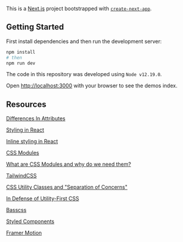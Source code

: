 This is a [Next.js](https://nextjs.org/) project bootstrapped with [`create-next-app`](https://github.com/vercel/next.js/tree/canary/packages/create-next-app).

## Getting Started

First install dependencies and then run the development server:

```bash
npm install
# then
npm run dev
```

The code in this repository was developed using `Node v12.19.0`.

Open [http://localhost:3000](http://localhost:3000) with your browser to see the demos index.

## Resources

[Differences In Attributes](https://reactjs.org/docs/dom-elements.html#differences-in-attributes)

[Styling in React](https://reactjs.org/docs/faq-styling.html)

[Inline styling in React](https://reactjs.org/docs/dom-elements.html#style)

[CSS Modules](https://github.com/css-modules/css-modules)

[What are CSS Modules and why do we need them?](https://css-tricks.com/css-modules-part-1-need/)

[TailwindCSS](https://tailwindcss.com/)

[CSS Utility Classes and "Separation of Concerns"](https://adamwathan.me/css-utility-classes-and-separation-of-concerns/)

[In Defense of Utility-First CSS](https://frontstuff.io/in-defense-of-utility-first-css)

[Basscss](https://basscss.com/)

[Styled Components](https://styled-components.com/)

[Framer Motion](https://www.framer.com/motion/)
